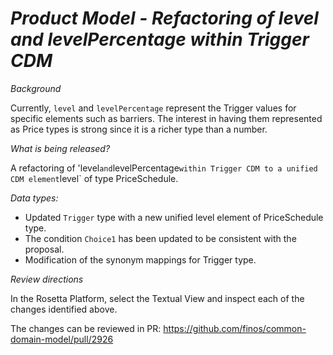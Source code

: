 # _Product Model - Refactoring of level and levelPercentage within Trigger CDM_

_Background_

Currently, `level` and `levelPercentage` represent the Trigger values for specific elements such as barriers. The interest in having them represented as Price types is strong since it is a richer type than a number.

_What is being released?_

A refactoring of 'level` and `levelPercentage` within Trigger CDM to a unified CDM element `level` of type PriceSchedule.

_Data types:_

- Updated `Trigger` type with a new unified level element of PriceSchedule type.
- The condition `Choice1` has been updated to be consistent with the proposal.
- Modification of the synonym mappings for Trigger type.

_Review directions_

In the Rosetta Platform, select the Textual View and inspect each of the changes identified above.

The changes can be reviewed in PR: https://github.com/finos/common-domain-model/pull/2926
